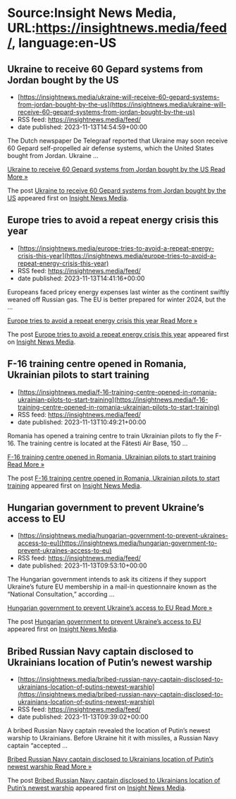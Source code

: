 # Source:Insight News Media, URL:https://insightnews.media/feed/, language:en-US

## Ukraine to receive 60 Gepard systems from Jordan bought by the US
 - [https://insightnews.media/ukraine-will-receive-60-gepard-systems-from-jordan-bought-by-the-us](https://insightnews.media/ukraine-will-receive-60-gepard-systems-from-jordan-bought-by-the-us)
 - RSS feed: https://insightnews.media/feed/
 - date published: 2023-11-13T14:54:59+00:00

<p>The Dutch newspaper De Telegraaf reported that Ukraine may soon receive 60 Gepard self-propelled air defense systems, which the United States bought from Jordan. Ukraine &#8230;</p>
<p class="read-more"> <a class="ast-button" href="https://insightnews.media/ukraine-will-receive-60-gepard-systems-from-jordan-bought-by-the-us/"> <span class="screen-reader-text">Ukraine to receive 60 Gepard systems from Jordan bought by the US</span> Read More »</a></p>
<p>The post <a href="https://insightnews.media/ukraine-will-receive-60-gepard-systems-from-jordan-bought-by-the-us/">Ukraine to receive 60 Gepard systems from Jordan bought by the US</a> appeared first on <a href="https://insightnews.media">Insight News Media</a>.</p>

## Europe tries to avoid a repeat energy crisis this year
 - [https://insightnews.media/europe-tries-to-avoid-a-repeat-energy-crisis-this-year](https://insightnews.media/europe-tries-to-avoid-a-repeat-energy-crisis-this-year)
 - RSS feed: https://insightnews.media/feed/
 - date published: 2023-11-13T14:41:16+00:00

<p>Europeans faced pricey energy expenses last winter as the continent swiftly weaned off Russian gas. The EU is better prepared for winter 2024, but the &#8230;</p>
<p class="read-more"> <a class="ast-button" href="https://insightnews.media/europe-tries-to-avoid-a-repeat-energy-crisis-this-year/"> <span class="screen-reader-text">Europe tries to avoid a repeat energy crisis this year</span> Read More »</a></p>
<p>The post <a href="https://insightnews.media/europe-tries-to-avoid-a-repeat-energy-crisis-this-year/">Europe tries to avoid a repeat energy crisis this year</a> appeared first on <a href="https://insightnews.media">Insight News Media</a>.</p>

## F-16 training centre opened in Romania, Ukrainian pilots to start training
 - [https://insightnews.media/f-16-training-centre-opened-in-romania-ukrainian-pilots-to-start-training](https://insightnews.media/f-16-training-centre-opened-in-romania-ukrainian-pilots-to-start-training)
 - RSS feed: https://insightnews.media/feed/
 - date published: 2023-11-13T10:49:21+00:00

<p>Romania has opened a training centre to train Ukrainian pilots to fly the F-16. The training centre is located at the Fătesti Air Base, 150 &#8230;</p>
<p class="read-more"> <a class="ast-button" href="https://insightnews.media/f-16-training-centre-opened-in-romania-ukrainian-pilots-to-start-training/"> <span class="screen-reader-text">F-16 training centre opened in Romania, Ukrainian pilots to start training</span> Read More »</a></p>
<p>The post <a href="https://insightnews.media/f-16-training-centre-opened-in-romania-ukrainian-pilots-to-start-training/">F-16 training centre opened in Romania, Ukrainian pilots to start training</a> appeared first on <a href="https://insightnews.media">Insight News Media</a>.</p>

## Hungarian government to prevent Ukraine’s access to EU
 - [https://insightnews.media/hungarian-government-to-prevent-ukraines-access-to-eu](https://insightnews.media/hungarian-government-to-prevent-ukraines-access-to-eu)
 - RSS feed: https://insightnews.media/feed/
 - date published: 2023-11-13T09:53:10+00:00

<p>The Hungarian government intends to ask its citizens if they support Ukraine&#8217;s future EU membership in a mail-in questionnaire known as the &#8220;National Consultation,&#8221; according &#8230;</p>
<p class="read-more"> <a class="ast-button" href="https://insightnews.media/hungarian-government-to-prevent-ukraines-access-to-eu/"> <span class="screen-reader-text">Hungarian government to prevent Ukraine&#8217;s access to EU</span> Read More »</a></p>
<p>The post <a href="https://insightnews.media/hungarian-government-to-prevent-ukraines-access-to-eu/">Hungarian government to prevent Ukraine&#8217;s access to EU</a> appeared first on <a href="https://insightnews.media">Insight News Media</a>.</p>

## Bribed Russian Navy captain disclosed to Ukrainians location of Putin’s newest warship
 - [https://insightnews.media/bribed-russian-navy-captain-disclosed-to-ukrainians-location-of-putins-newest-warship](https://insightnews.media/bribed-russian-navy-captain-disclosed-to-ukrainians-location-of-putins-newest-warship)
 - RSS feed: https://insightnews.media/feed/
 - date published: 2023-11-13T09:39:02+00:00

<p>A bribed Russian Navy captain revealed the location of Putin&#8217;s newest warship to Ukrainians. Before Ukraine hit it with missiles, a Russian Navy captain &#8220;accepted &#8230;</p>
<p class="read-more"> <a class="ast-button" href="https://insightnews.media/bribed-russian-navy-captain-disclosed-to-ukrainians-location-of-putins-newest-warship/"> <span class="screen-reader-text">Bribed Russian Navy captain disclosed to Ukrainians location of Putin&#8217;s newest warship</span> Read More »</a></p>
<p>The post <a href="https://insightnews.media/bribed-russian-navy-captain-disclosed-to-ukrainians-location-of-putins-newest-warship/">Bribed Russian Navy captain disclosed to Ukrainians location of Putin&#8217;s newest warship</a> appeared first on <a href="https://insightnews.media">Insight News Media</a>.</p>

